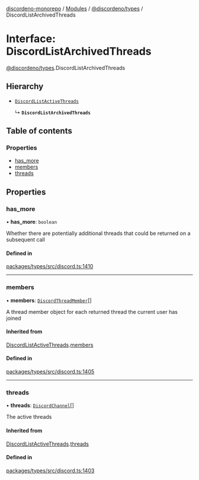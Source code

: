 [discordeno-monorepo](../README.md) / [Modules](../modules.md) / [@discordeno/types](../modules/discordeno_types.md) / DiscordListArchivedThreads

# Interface: DiscordListArchivedThreads

[@discordeno/types](../modules/discordeno_types.md).DiscordListArchivedThreads

## Hierarchy

- [`DiscordListActiveThreads`](discordeno_types.DiscordListActiveThreads.md)

  ↳ **`DiscordListArchivedThreads`**

## Table of contents

### Properties

- [has_more](discordeno_types.DiscordListArchivedThreads.md#has_more)
- [members](discordeno_types.DiscordListArchivedThreads.md#members)
- [threads](discordeno_types.DiscordListArchivedThreads.md#threads)

## Properties

### has_more

• **has_more**: `boolean`

Whether there are potentially additional threads that could be returned on a subsequent call

#### Defined in

[packages/types/src/discord.ts:1410](https://github.com/deepsarda/discordeno/blob/c6dc30bb/packages/types/src/discord.ts#L1410)

---

### members

• **members**: [`DiscordThreadMember`](discordeno_types.DiscordThreadMember.md)[]

A thread member object for each returned thread the current user has joined

#### Inherited from

[DiscordListActiveThreads](discordeno_types.DiscordListActiveThreads.md).[members](discordeno_types.DiscordListActiveThreads.md#members)

#### Defined in

[packages/types/src/discord.ts:1405](https://github.com/deepsarda/discordeno/blob/c6dc30bb/packages/types/src/discord.ts#L1405)

---

### threads

• **threads**: [`DiscordChannel`](discordeno_types.DiscordChannel.md)[]

The active threads

#### Inherited from

[DiscordListActiveThreads](discordeno_types.DiscordListActiveThreads.md).[threads](discordeno_types.DiscordListActiveThreads.md#threads)

#### Defined in

[packages/types/src/discord.ts:1403](https://github.com/deepsarda/discordeno/blob/c6dc30bb/packages/types/src/discord.ts#L1403)
